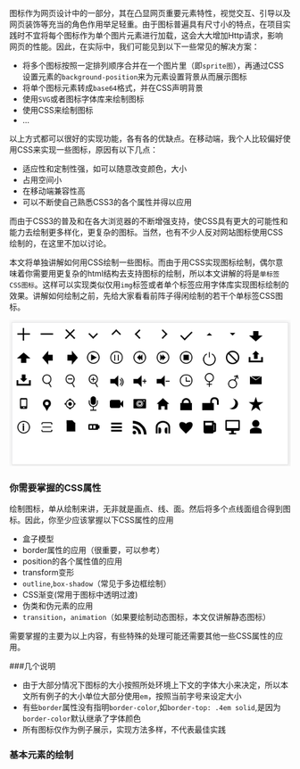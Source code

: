  图标作为网页设计中的一部分，其在凸显网页重要元素特性，视觉交互、引导以及网页装饰等充当的角色作用举足轻重。由于图标普遍具有尺寸小的特点，在项目实践时不宜将每个图标作为单个图片元素进行加载，这会大大增加Http请求，影响网页的性能。因此，在实际中，我们可能见到以下一些常见的解决方案：

 + 将多个图标按照一定排列顺序合并在一个图片里（即`sprite图`），再通过CSS设置元素的`background-position`来为元素设置背景从而展示图标
 + 将单个图标元素转成`base64`格式，并在CSS声明背景
 + 使用`SVG`或者图标字体库来绘制图标
 + 使用CSS来绘制图标
 + ...
 
以上方式都可以很好的实现功能，各有各的优缺点。在移动端，我个人比较偏好使用CSS来实现一些图标，原因有以下几点：

+ 适应性和定制性强，如可以随意改变颜色，大小
+ 占用空间小
+ 在移动端兼容性高
+ 可以不断使自己熟悉CSS3的各个属性并得以应用


而由于CSS3的普及和在各大浏览器的不断增强支持，使CSS具有更大的可能性和能力去绘制更多样化，更复杂的图标。当然，也有不少人反对网站图标使用CSS绘制的，在这里不加以讨论。

本文将单独讲解如何用CSS绘制一些图标。而由于用CSS实现图标绘制，偶尔意味着你需要用更复杂的html结构去支持图标的绘制，所以本文讲解的将是`单标签CSS图标`。这样可以实现类似仅用`img`标签或者单个标签应用字体库实现图标绘制的效果。讲解如何绘制之前，先给大家看看前阵子得闲绘制的若干个单标签CSS图标。

![](./images/demo.png)

### 你需要掌握的CSS属性

绘制图标，单从绘制来讲，无非就是画点、线、面。然后将多个点线面组合得到图标。因此，你至少应该掌握以下CSS属性的应用

+ 盒子模型
+ border属性的应用（很重要，可以参考）
+ position的各个属性值的应用
+ transform变形
+ `outline`,`box-shadow`（常见于多边框绘制）
+ CSS渐变(常用于图标中透明过渡)
+ 伪类和伪元素的应用
+ `transition`，`animation`（如果要绘制动态图标，本文仅讲解静态图标）

需要掌握的主要为以上内容，有些特殊的处理可能还需要其他一些CSS属性的应用。

###几个说明

+ 由于大部分情况下图标的大小按照所处环境上下文的字体大小来决定，所以本文所有例子的大小单位大部分使用`em`，按照当前字号来设定大小
+ 有些`border`属性没有指明`border-color`,如`border-top: .4em solid`,是因为`border-color`默认继承了字体颜色
+ 所有图标仅作为例子展示，实现方法多样，不代表最佳实践

### 基本元素的绘制

#### 
